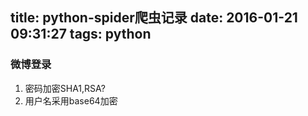 title: python-spider爬虫记录
date: 2016-01-21 09:31:27
tags: python
---

### 微博登录

1. 密码加密SHA1,RSA?
2. 用户名采用base64加密
